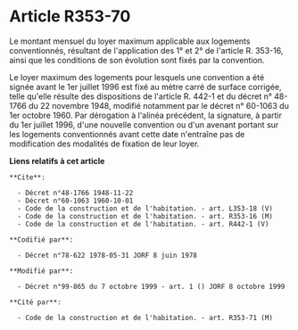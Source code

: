 # Article R353-70

Le montant mensuel du loyer maximum applicable aux logements conventionnés, résultant de l'application des 1° et 2° de
l'article R. 353-16, ainsi que les conditions de son évolution sont fixés par la convention.

Le loyer maximum des logements pour lesquels une convention a été signée avant le 1er juillet 1996 est fixé au mètre carré de
surface corrigée, telle qu'elle résulte des dispositions de l'article R. 442-1 et du décret n° 48-1766 du 22 novembre 1948,
modifié notamment par le décret n° 60-1063 du 1er octobre 1960. Par dérogation à l'alinéa précédent, la signature, à partir
du 1er juillet 1996, d'une nouvelle convention ou d'un avenant portant sur les logements conventionnés avant cette date
n'entraîne pas de modification des modalités de fixation de leur loyer.

**Liens relatifs à cet article**

	**Cite**:

	  - Décret n°48-1766 1948-11-22
	  - Décret n°60-1063 1960-10-01
	  - Code de la construction et de l'habitation. - art. L353-18 (V)
	  - Code de la construction et de l'habitation. - art. R353-16 (M)
	  - Code de la construction et de l'habitation. - art. R442-1 (V)

	**Codifié par**:

	  - Décret n°78-622 1978-05-31 JORF 8 juin 1978

	**Modifié par**:

	  - Décret n°99-865 du 7 octobre 1999 - art. 1 () JORF 8 octobre 1999

	**Cité par**:

	  - Code de la construction et de l'habitation. - art. R353-71 (M)
